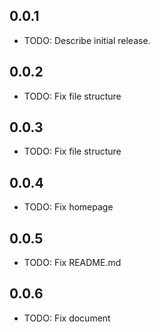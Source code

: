 ## 0.0.1
* TODO: Describe initial release.
## 0.0.2
* TODO: Fix file structure
## 0.0.3
* TODO: Fix file structure
## 0.0.4
* TODO: Fix homepage
## 0.0.5
* TODO: Fix README.md 
## 0.0.6
* TODO: Fix document









